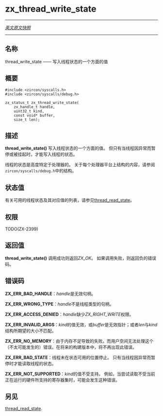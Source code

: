 # zx_thread_write_state
---

[*英文原文快照*](https://github.com/fuchsia-mirror/zircon/blob/91786394a9cbb7b5ddd922ec761629eecd942203/docs/syscalls/thread_write_state.md)

---
<!-- ## NAME -->
## 名称

<!-- thread_write_state - Write one aspect of thread state. -->
thread_write_state —— 写入线程状态的一个方面的值


<!-- ## SYNOPSIS -->
## 概要

```
#include <zircon/syscalls.h>
#include <zircon/syscalls/debug.h>

zx_status_t zx_thread_write_state(
    zx_handle_t handle,
    uint32_t kind,
    const void* buffer,
    size_t len);
```

<!-- ## DESCRIPTION -->
## 描述

<!-- **thread_write_state**() writes one aspect of state of the thread. The thread
state may only be written when the thread is halted for an exception or the
thread is suspended. -->
**thread_write_state()** 写入线程状态的一个方面的值。 
但只有当线程因异常而暂停或被挂起时，才能写入线程的状态。

<!-- The thread state is highly processor specific. See the structures in
zircon/syscalls/debug.h for the contents of the structures on each platform. -->
线程的状态是高度特定于处理器的。
关于每个处理器平台上结构的内容，请参阅`zircon/syscalls/debug.h`中的结构。

<!-- ## STATES -->
## 状态值

<!-- See [thread_read_state](thread_read_state.md) for the list of available states
and their corresponding values. -->
有关可用的线程状态及其对应值的列表，请参见[thread_read_state](thread_read_state.md)。

<!-- ## RIGHTS -->
## 权限

TODO(ZX-2399)

<!-- ## RETURN VALUE -->
## 返回值

<!-- **thread_write_state**() returns **ZX_OK** on success.
In the event of failure, a negative error value is returned. -->
**thread_write_state()** 调用成功则返回*ZX_OK*。
如果调用失败，则返回负的错误码。

<!-- ## ERRORS -->
## 错误码

<!-- **ZX_ERR_BAD_HANDLE**  *handle* is not a valid handle. -->
**ZX_ERR_BAD_HANDLE**：*handle*是无效句柄。

<!-- **ZX_ERR_WRONG_TYPE**  *handle* is not that of a thread. -->
**ZX_ERR_WRONG_TYPE**：*handle*不是线程类型的句柄。

<!-- **ZX_ERR_ACCESS_DENIED**  *handle* lacks *ZX_RIGHT_WRITE*. -->
**ZX_ERR_ACCESS_DENIED**：*handle*缺少*ZX_RIGHT_WRITE*权限。

<!-- **ZX_ERR_INVALID_ARGS**  *kind* is not valid, *buffer* is an invalid pointer,
or *len* doesn't match the size of the structure expected for *kind*. -->
**ZX_ERR_INVALID_ARGS**：*kind*的值无效，或*buffer*是无效指针；或者*len*与*kind*结构所期望的大小不匹配。

<!-- **ZX_ERR_NO_MEMORY**  Failure due to lack of memory.
There is no good way for userspace to handle this (unlikely) error.
In a future build this error will no longer occur. -->
**ZX_ERR_NO_MEMORY**：由于内存不足导致的失败。而用户空间无法处理这个（不太可能发生的）错误。在将来的构建版本中，将不再出现此错误。

<!-- **ZX_ERR_BAD_STATE**  The thread is not stopped at a point where state
is available. The thread state may only be read when the thread is stopped due
to an exception. -->
**ZX_ERR_BAD_STATE**：线程未在状态可用的位置停止。 
只有当线程因异常而暂停时才能读取线程的状态。

<!-- **ZX_ERR_NOT_SUPPORTED**  *kind* is not supported.
This can happen, for example, when trying to read a register set that
is not supported by the hardware the program is currently running on. -->
**ZX_ERR_NOT_SUPPORTED**：*kind*的值不受支持。 
例如，当尝试读取不受当前正在运行的硬件所支持的寄存器集时，可能会发生这种错误。

<!-- ## SEE ALSO -->
## 另见

[thread_read_state](thread_read_state.md).
